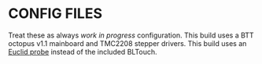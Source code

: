 # CONFIG FILES

Treat these as always *work in progress* configuration. This build uses a BTT octopus v1.1 mainboard and TMC2208 stepper drivers. This build uses an [Euclid probe](https://euclidprobe.github.io/) instead of the included BLTouch.
